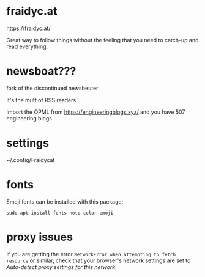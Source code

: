 # fraidyc.at
https://fraidyc.at/

Great way to follow things without the feeling that you need to catch-up and read everything.

# newsboat???
fork of the discontinued newsbeuter

It's the mutt of RSS readers

Import the OPML from https://engineeringblogs.xyz/ and you have 507 engineering blogs

# settings
~/.config/Fraidycat

# fonts
Emoji fonts can be installed with this package:
```
sudo apt install fonts-noto-color-emoji
```

# proxy issues
If you are getting the error `NetworkError when attempting to fetch resource` or similar, check that your browser's network settings are set to _Auto-detect proxy settings for this network_.